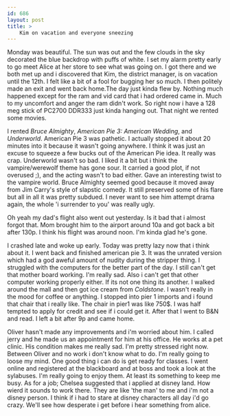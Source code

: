 ```yaml
---
id: 686
layout: post
title: >
    Kim on vacation and everyone sneezing
---
```


Monday was beautiful. The sun was out and the few clouds in the sky decorated the blue backdrop with puffs of white. I set my alarm pretty early to go meet Alice at her store to see what was going on. I got there and we both met up and i discovered that Kim, the district manager, is on vacation until the 12th. I felt like a bit of a fool for bugging her so much. I then politely made an exit and went back home.The day just kinda flew by. Nothing much happened except for the ram and vid card that i had ordered came in. Much to my uncomfort and anger the ram didn't work. So right now i have a 128 meg stick of PC2700 DDR333 just kinda hanging out. That night we rented some movies.

I rented <i>Bruce Almighty</i>, <i>American Pie 3: American Wedding</i>, and <i>Underworld</i>. American Pie 3 was pathetic. I actually stopped it about 20 minutes into it because it wasn't going anywhere. I think it was just an excuse to squeeze a few bucks out of the American Pie idea. It really was crap. Underworld wasn't so bad. I liked it a bit but i think the vampire/werewolf theme has gone sour. It carried a good plot, if not overused ;), and the acting wasn't to bad either. Gave an interesting twist to the vampire world. Bruce Almighty seemed good because it moved away from Jim Carry's style of slapstic comedy. It still preserved some of his flare but all in all it was pretty subdued. I never want to see him attempt drama again, the whole 'i surrender to you' was really ugly.

Oh yeah my dad's flight also went out yesterday. Is it bad that i almost forgot that. Mom brought him to the airport around 10a and got back a bit after 130p. I think his flight was around noon. I'm kinda glad he's gone.

I crashed late and woke up early. Today was pretty lazy now that i think about it. I went back and finished american pie 3. It was the unrated version which had a god aweful amount of nudity during the stripper thing. I struggled with the computers for the better part of the day. I still can't get that mother board working. I'm really sad. Also i can't get that other computer working properly either. If its not one thing its another. I walked around the mall and then got ice cream from <i>Coldstone</i>. I wasn't really in the mood for coffee or anything. I stopped into pier 1 imports and i found that chair that i really like. The chair in pier1 was like 750$. I was half tempted to apply for credit and see if i could get it. After that I went to B&N and read. I left a bit after 9p and came home.

Oliver hasn't made any improvements and i'm worried about him. I called jerry and he made us an appointment for him at his office. He works at a pet clinic. His condition makes me really sad. I'm pretty stressed right now. Between Oliver and no work i don't know what to do. I'm really going to loose my mind. One good thing i can do is get ready for classes. I went online and registered at the blackboard and at boss and took a look at the sylabuses. I'm really going to enjoy them. At least its something to keep me busy. As for a job; Chelsea suggested that i applied at disney land. How wierd it sounds to work there. They are like 'the man' to me and i'm not a disney person. I think if i had to stare at disney characters all day i'd go crazy. We'll see how desperate i get before i hear something from alice.
